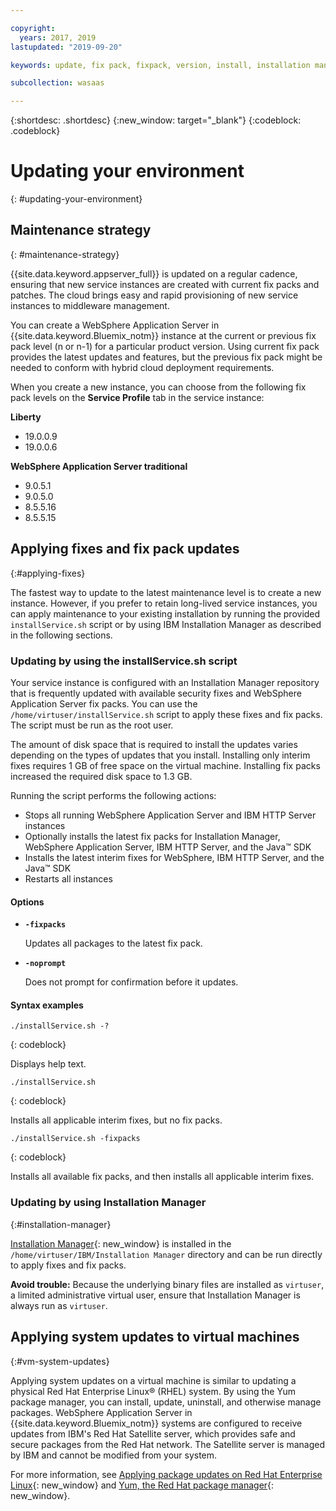 ```yaml
---

copyright:
  years: 2017, 2019
lastupdated: "2019-09-20"

keywords: update, fix pack, fixpack, version, install, installation manager, im, maintenance

subcollection: wasaas

---
```


{:shortdesc: .shortdesc}
{:new_window: target="_blank"}
{:codeblock: .codeblock}

# Updating your environment
{: #updating-your-environment}

## Maintenance strategy
{: #maintenance-strategy}

{{site.data.keyword.appserver_full}} is updated on a regular cadence, ensuring that new service instances are created with current fix packs and patches. The cloud brings easy and rapid provisioning of new service instances to middleware management.

You can create a WebSphere Application Server in {{site.data.keyword.Bluemix_notm}} instance at the current or previous fix pack level (n or n-1) for a particular product version. Using current fix pack provides the latest updates and features, but the previous fix pack might be needed to conform with hybrid cloud deployment requirements.

When you create a new instance, you can choose from the following fix pack levels on the **Service Profile** tab in the service instance:

**Liberty**
  * 19.0.0.9  
  * 19.0.0.6

**WebSphere Application Server traditional**
  * 9.0.5.1
  * 9.0.5.0
  * 8.5.5.16
  * 8.5.5.15

## Applying fixes and fix pack updates
{:#applying-fixes}

The fastest way to update to the latest maintenance level is to create a new instance. However, if you prefer to retain long-lived service instances, you can apply maintenance to your existing installation by running the provided `installService.sh` script or by using IBM Installation Manager as described in the following sections.

### Updating by using the installService.sh script

Your service instance is configured with an Installation Manager repository that is frequently updated with available security fixes and WebSphere Application Server fix packs. You can use the `/home/virtuser/installService.sh` script to apply these fixes and fix packs. The script must be run as the root user.

The amount of disk space that is required to install the updates varies depending on the types of updates that you install. Installing only interim fixes requires 1 GB of free space on the virtual machine. Installing fix packs increased the required disk space to 1.3 GB.

Running the script performs the following actions:

* Stops all running WebSphere Application Server and IBM HTTP Server instances
* Optionally installs the latest fix packs for Installation Manager, WebSphere Application Server, IBM HTTP Server, and the Java&trade; SDK
* Installs the latest interim fixes for WebSphere, IBM HTTP Server, and the Java&trade; SDK
* Restarts all instances

#### Options
* **`-fixpacks`**

    Updates all packages to the latest fix pack.
* **`-noprompt`**

    Does not prompt for confirmation before it updates.

#### Syntax examples

```
./installService.sh -?
```
{: codeblock}

Displays help text.


```
./installService.sh
```
{: codeblock}

Installs all applicable interim fixes, but no fix packs.


```
./installService.sh -fixpacks
```
{: codeblock}

Installs all available fix packs, and then installs all applicable interim fixes.

### Updating by using Installation Manager
{:#installation-manager}

[Installation Manager](https://www.ibm.com/support/knowledgecenter/SSDV2W_1.8.5/){: new_window} is installed in the `/home/virtuser/IBM/Installation Manager` directory and can be run directly to apply fixes and fix packs.

**Avoid trouble:** Because the underlying binary files are installed as `virtuser`, a limited administrative virtual user, ensure that Installation Manager is always run as `virtuser`.

## Applying system updates to virtual machines
{:#vm-system-updates}

Applying system updates on a virtual machine is similar to updating a physical Red Hat Enterprise Linux&reg; (RHEL) system. By using the Yum package manager, you can install, update, uninstall, and otherwise manage packages. WebSphere Application Server in {{site.data.keyword.Bluemix_notm}} systems are configured to receive updates from IBM's Red Hat Satellite server, which provides safe and secure packages from the Red Hat network. The Satellite server is managed by IBM and cannot be modified from your system.

For more information, see [Applying package updates on Red Hat Enterprise Linux](https://access.redhat.com/articles/11258#rhel6){: new_window} and [Yum, the Red Hat package manager](https://access.redhat.com/documentation/en-US/Red_Hat_Enterprise_Linux/6/html/Deployment_Guide/ch-yum.html){: new_window}.
